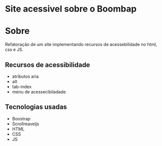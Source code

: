 # Site acessivel sobre o Boombap
# Sobre
Refatoração de um site implementando recursos de acessebilidade no html, css e JS.
## Recursos de acessibilidade
- atributos aria
- alt
- tab-index
- menu de acessecibiladade
## Tecnologias usadas
- Boostrap
- Scrollreaveljs
- HTML
- CSS
- JS
